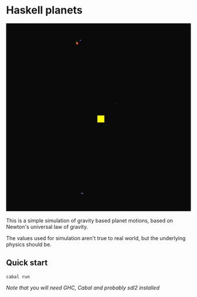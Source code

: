 # Haskell planets

![screenshot](screenshot.jpg)

This is a simple simulation of gravity based planet motions,
based on Newton's universal law of gravity.

The values used for simulation aren't true to real world,
but the underlying physics should be.

## Quick start

```console
cabal run
```

*Note that you will need GHC, Cabal and probably sdl2 installed*

